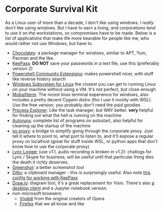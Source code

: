 # Corporate Survival Kit

As a Linux user of more than a decade, I don't like using windows. I *really* don't like using windows. But I have to earn a living, and corporations tend to use it on the workstations, so compromises have to be made. Below is a list of applications that make life more bearable for people like me, who would rather not use Windows, but have to.


* [Chocolatey](https://chocolatey.org): a package manager for windows, similar to APT, Yum, Pacman and the like.
* [KeePass](https://keepass.info): **DO NOT** save your passwords in a text file, use this (preferably version 2)
* [Powershell Community Extensions](https://github.com/Pscx/Pscx): makes powershell nicer, with stuff like reverse history search
* [Windows Subsystem for Linux](https://docs.microsoft.com/en-us/windows/wsl/install-win10) the closest you can get to running Linux on your machine without using a VM. It's not perfect, but close enough
* [MobaXterm](https://mobaxterm.mobatek.net): The nicest linux terminal experience for windows, also includes a pretty decent Cygwin distro (tho I use it mostly with WSL). Use the free version, you probably don't need the paid goodies
* [Process Explorer](https://docs.microsoft.com/en-us/sysinternals/downloads/process-explorer): Like the task manager, but WAY better. **very** helpful for finding out what the hell is running on the machine
* [Autoruns](https://docs.microsoft.com/en-us/sysinternals/downloads/autoruns): complete list of programs on autostart, also helpful for cleaning up the startup of the machine
* [px proxy](https://github.com/genotrance/px): a bridge to simplify going through the corporate proxy. Just tell it where to point to, what port to listen to, and it'll expose a regular proxy on localhost (great for stuff inside WSL, or python apps that don't know how to use the corporate proxy)
* [Lync Logger](https://github.com/Zougi/LyncLogger/releases/tag/v1.1) (use v1.1, audio recording is broken in v1.2): chatlogs for Lync / Skype for business, will be useful until that particular thing dies the death it richly deserves.
* [Greenshot](https://getgreenshot.org): a better screenshot tool
* [Ditto](https://ditto-cp.sourceforge.io): a clipboard manager - this is surprisingly useful. Also note [this config for working with KeePass](https://superuser.com/questions/482305/prevent-ditto-from-copying-in-keepass)
* [Draw.io](https://www.draw.io): diagram tool, it's a great replacement for Visio. There's also [a desktop client](https://github.com/jgraph/drawio-desktop/releases) and a Jupyter notebook version.
* non-microsoft browsers:
  * [Vivaldi](https://vivaldi.com) from the original creators of Opera
  * [Firefox](https://www.mozilla.org/en-US/firefox/) that we all know and like
